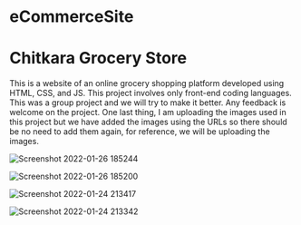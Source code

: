 ﻿# eCommerceSite
# Chitkara Grocery Store
This is a website of an online grocery shopping platform developed using HTML, CSS, and JS. This project involves only front-end coding languages. This was a group project and we will try to make it better. Any feedback is welcome on the project. One last thing, I am uploading the images used in this project but we have added the images using the URLs so there should be no need to add them again, for reference, we will be uploading the images.

![Screenshot 2022-01-26 185244](https://user-images.githubusercontent.com/97402437/161426477-67971e4b-5d03-43f5-82eb-6b5c392e2653.png)

![Screenshot 2022-01-26 185200](https://user-images.githubusercontent.com/97402437/161426498-f1562659-2055-4b4a-82a9-f9b7694c7f22.png)

![Screenshot 2022-01-24 213417](https://user-images.githubusercontent.com/97402437/161426503-968eea4c-5f58-4f65-9266-9a0fdf96f586.png)

![Screenshot 2022-01-24 213342](https://user-images.githubusercontent.com/97402437/161426513-002bc807-8451-45c2-9d2b-38a699204459.png)
